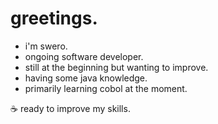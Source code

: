 # greetings.

- i'm swero.
- ongoing software developer.
- still at the beginning but wanting to improve.
- having some java knowledge.
- primarily learning cobol at the moment.

☕ ready to improve my skills.
